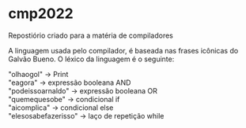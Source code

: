 # cmp2022
Repostiório criado para a matéria de compiladores

A linguagem usada pelo compilador, é baseada nas frases icônicas do Galvão Bueno.
O léxico da linguagem é o seguinte:

"olhaogol"           -> Print  
"eagora"             -> expressão booleana AND  
"podeissoarnaldo"    -> expressão booleana OR  
"quemequesobe"       -> condicional if  
"aicomplica"         -> condicional else  
"elesosabefazerisso" -> laço de repetição while  
